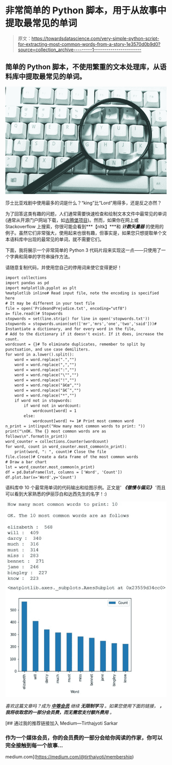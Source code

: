 # 非常简单的 Python 脚本，用于从故事中提取最常见的单词

> 原文：<https://towardsdatascience.com/very-simple-python-script-for-extracting-most-common-words-from-a-story-1e3570d0b9d0?source=collection_archive---------1----------------------->

## 简单的 Python 脚本，不使用繁重的文本处理库，从语料库中提取最常见的单词。

![](img/9e175e98e1350432b13959226f09e770.png)

莎士比亚戏剧中使用最多的词是什么？“king”比“Lord”用得多，还是反之亦然？

为了回答这类有趣的问题，人们通常需要快速检查和绘制文本文件中最常见的单词(通常从开源门户网站下载，如[古腾堡项目](http://www.gutenberg.org))。然而，如果你在网上或 Stackoverflow 上搜索，你很可能会看到***【nltk】***和 ***计数矢量器*** 的使用的例子。虽然它们非常强大，使用起来也很有趣，但事实是，如果您只想提取单个文本语料库中出现的最常见的单词，就不需要它们。

下面，我将展示一个非常简单的 Python 3 代码片段来实现这一点——只使用了一个字典和简单的字符串操作方法。

请随意复制代码，并使用您自己的停用词来使它变得更好！

```
import collections
import pandas as pd
import matplotlib.pyplot as plt
%matplotlib inline# Read input file, note the encoding is specified here 
# It may be different in your text file
file = open('PrideandPrejudice.txt', encoding="utf8")
a= file.read()# Stopwords
stopwords = set(line.strip() for line in open('stopwords.txt'))
stopwords = stopwords.union(set(['mr','mrs','one','two','said']))# Instantiate a dictionary, and for every word in the file, 
# Add to the dictionary if it doesn't exist. If it does, increase the count.
wordcount = {}# To eliminate duplicates, remember to split by punctuation, and use case demiliters.
for word in a.lower().split():
    word = word.replace(".","")
    word = word.replace(",","")
    word = word.replace(":","")
    word = word.replace("\"","")
    word = word.replace("!","")
    word = word.replace("â€œ","")
    word = word.replace("â€˜","")
    word = word.replace("*","")
    if word not in stopwords:
        if word not in wordcount:
            wordcount[word] = 1
        else:
            wordcount[word] += 1# Print most common word
n_print = int(input("How many most common words to print: "))
print("\nOK. The {} most common words are as follows\n".format(n_print))
word_counter = collections.Counter(wordcount)
for word, count in word_counter.most_common(n_print):
    print(word, ": ", count)# Close the file
file.close()# Create a data frame of the most common words 
# Draw a bar chart
lst = word_counter.most_common(n_print)
df = pd.DataFrame(lst, columns = ['Word', 'Count'])
df.plot.bar(x='Word',y='Count')
```

语料库中 10 个最常用单词的代码输出和绘图示例。正文是' ***《傲慢与偏见》*** '而且可以看到大家熟悉的伊丽莎白和达西先生的名字！:)

![](img/871ca7e27c263f28592acb15002bd2d4.png)

*喜欢这篇文章吗？成为* [***中等会员***](https://medium.com/@tirthajyoti/membership) *继续* ***无限制学习*** *。如果您使用下面的链接，* ***，我将收取您的一部分会员费，而无需您支付额外费用*** *。*

[](https://medium.com/@tirthajyoti/membership) [## 通过我的推荐链接加入 Medium—Tirthajyoti Sarkar

### 作为一个媒体会员，你的会员费的一部分会给你阅读的作家，你可以完全接触到每一个故事…

medium.com](https://medium.com/@tirthajyoti/membership)